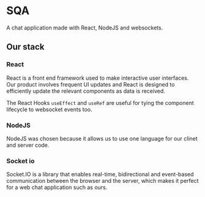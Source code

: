 # SQA

A chat application made with React, NodeJS and websockets.

## Our stack

### React

React is a front end framework used to make interactive user interfaces. Our product involves frequent UI updates and React is designed to efficiently update the relevant components as data is received.

The React Hooks `useEffect` and `useRef` are useful for tying the component lifecycle to websocket events too.

### NodeJS

NodeJS was chosen because it allows us to use one language for our clinet and server code.

### Socket io

Socket.IO is a library that enables real-time, bidirectional and event-based communication between the browser and the server, which makes it perfect for a web chat application such as ours.

